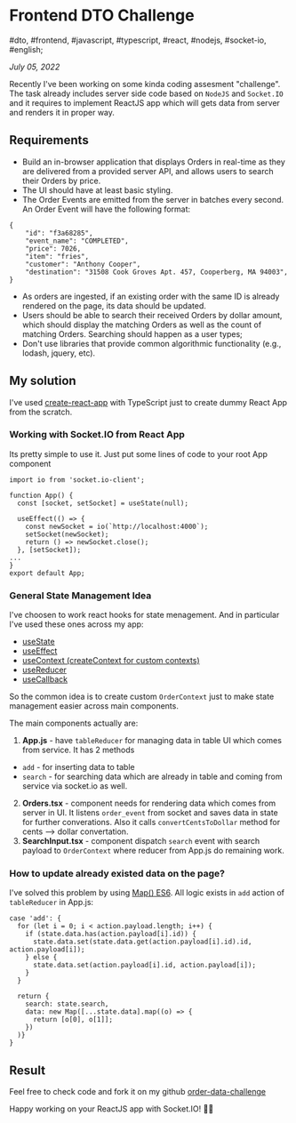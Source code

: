 # Frontend DTO Challenge

#dto, #frontend, #javascript, #typescript, #react, #nodejs, #socket-io, #english;

_July 05, 2022_

Recently I've been working on some kinda coding assesment "challenge". The task already includes server side code based on `NodeJS` and `Socket.IO` and it requires to implement ReactJS app which will gets data from server and renders it in proper way.

## Requirements

* Build an in-browser application that displays Orders in real-time as they are delivered from a provided
server API, and allows users to search their Orders by price.
* The UI should have at least basic styling.
* The Order Events are emitted from the server in batches every second. An Order Event will have the following format:
```
{
    "id": "f3a68285", 
    "event_name": "COMPLETED", 
    "price": 7026,
    "item": "fries",
    "customer": "Anthony Cooper",
    "destination": "31508 Cook Groves Apt. 457, Cooperberg, MA 94003",
}
```
* As orders are ingested, if an existing order with the same ID is already rendered on the page, its data
should be updated.
* Users should be able to search their received Orders by dollar amount, which should display the
matching Orders as well as the count of matching Orders. Searching should happen as a user types;
* Don't use libraries that provide common algorithmic functionality (e.g., lodash, jquery, etc).

## My solution

I've used [create-react-app](https://create-react-app.dev/docs/adding-typescript/) with TypeScript just to create dummy React App from the scratch.

### Working with Socket.IO from React App

Its pretty simple to use it. Just put some lines of code to your root App component

```
import io from 'socket.io-client';

function App() {
  const [socket, setSocket] = useState(null);

  useEffect(() => {
    const newSocket = io(`http://localhost:4000`);
    setSocket(newSocket);
    return () => newSocket.close();
  }, [setSocket]);
...
}
export default App;

```

### General State Management Idea

I've choosen to work react hooks for state menagement. And in particular I've used these ones across my app:

* [useState](https://reactjs.org/docs/hooks-reference.html#useState)
* [useEffect](https://reactjs.org/docs/hooks-reference.html#useeffect)
* [useContext (createContext for custom contexts)](https://reactjs.org/docs/hooks-reference.html#usecontext)
* [useReducer](https://reactjs.org/docs/hooks-reference.html#usereducer)
* [useCallback](https://reactjs.org/docs/hooks-reference.html#usecallback)

So the common idea is to create custom `OrderContext` just to make state management easier across main components.

The main components actually are:

1. **App.js** - have `tableReducer` for managing data in table UI which comes from service. It has 2 methods
  - `add` - for inserting data to table
  - `search` - for searching data which are already in table and coming from service via socket.io as well.
2. **Orders.tsx** - component needs for rendering data which comes from server in UI. It listens `order_event` from socket and saves data in state for further converations. Also it calls `convertCentsToDollar` method for cents --> dollar convertation. 
3. **SearchInput.tsx** - component dispatch `search` event with search payload to `OrderContext` where reducer from App.js do remaining work.

### How to update already existed data on the page?

I've solved this problem by using [Map() ES6](https://developer.mozilla.org/en-US/docs/Web/JavaScript/Reference/Global_Objects/Map). All logic exists in `add` action of `tableReducer` in App.js:

```
case 'add': {
  for (let i = 0; i < action.payload.length; i++) {
    if (state.data.has(action.payload[i].id)) {
      state.data.set(state.data.get(action.payload[i].id).id, action.payload[i]);
    } else {
      state.data.set(action.payload[i].id, action.payload[i]);
    }
  }

  return {
    search: state.search,
    data: new Map([...state.data].map((o) => {
      return [o[0], o[1]];
    })
  )}
}
```

## Result

Feel free to check code and fork it on my github [order-data-challenge](https://github.com/greybax/order-data-challenge)

Happy working on your ReactJS app with Socket.IO! ✌🏼
